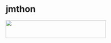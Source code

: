 # jmthon

<p align="left"><a href="https://heroku.com/deploy?template=https://github.com/Ujbro/roz"> <img src="https://img.shields.io/badge/Deploy%20To%20Heroku-purple?style=for-the-badge&logo=heroku" width="320" height="58.45"/></a></p>
